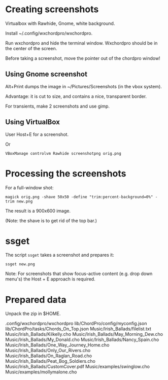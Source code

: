 # Creating screenshots

Virtualbox with Rawhide, Gnome, white background.

Install ~/.config/wxchordpro/wxchordpro.

Run wxchordpro and hide the terminal window. Wxchordpro should be in
the center of the screen.

Before taking a screenshot, move the pointer out of the chordpro
window!

## Using Gnome screenshot

Alt+Print dumps the image in ~/Pictures/Screenshots (in the vbox
system).

Advantage: it is cut to size, and contains a nice, transparent border.

For transients, make 2 screenshots and use gimp.

## Using VirtualBox

User Host+E for a screenshot.

Or
````
VBoxManage controlvm Rawhide screenshotpng orig.png
````

# Processing the screenshots

For a full-window shot:

````
magick orig.png -shave 50x50 -define "trim:percent-background=0%" -trim new.png
````

The result is a 900x600 image.

(Note: the shave is to get rid of the top bar.)

# ssget

The script `ssget` takes a screenshot and prepares it:

````
ssget new.png
````

Note: For screenshots that show focus-active content (e.g. drop down
menu's) the Host + E approach is required.

# Prepared data

Unpack the zip in $HOME.

.config/wxchordpro/wxchordpro
lib/ChordPro/config/myconfig.json
lib/ChordPro/tasks/Chords_On_Top.json
Music/Irish_Ballads/filelist.txt
Music/Irish_Ballads/Kilkelly.cho
Music/Irish_Ballads/May_Morning_Dew.cho
Music/Irish_Ballads/My_Donald.cho
Music/Irish_Ballads/Nancy_Spain.cho
Music/Irish_Ballads/One_Way_Journey_Home.cho
Music/Irish_Ballads/Only_Our_Rivers.cho
Music/Irish_Ballads/On_Raglan_Road.cho
Music/Irish_Ballads/Peat_Bog_Soldiers.cho
Music/Irish_Ballads/CustomCover.pdf
Music/examples/swinglow.cho
Music/examples/mollymalone.cho


